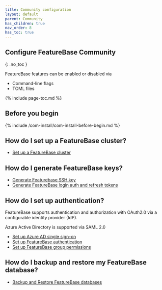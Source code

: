 ```yaml
---
title: Community configuration
layout: default
parent: Community
has_children: true
nav_order: 8
has_toc: true
---
```


## Configure FeatureBase Community
{: .no_toc }

FeatureBase features can be enabled or disabled via

* Command-line flags
* TOML files

{% include page-toc.md %}

## Before you begin

{% include /com-install/com-install-before-begin.md %}


## How do I set up a FeatureBase cluster?

* [Set up a FeatureBase cluster](/docs/community/com-config/old-resize-cluster)

## How do I generate FeatureBase keys?

* [Generate Featurebase SSH key](/docs/community/com-config-auth/com-config-auth-key)
* [Generate FeatureBase login auth and refresh tokens](/docs/community/com-config-auth/com-config-auth-token)

## How do I set up authentication?

FeatureBase supports authentication and authorization with OAuth2.0 via a configurable identity provider (IdP).

Azure Active Directory is supported via SAML 2.0

* [Set up Azure AD single sign-on](/docs/community/com-config-auth/com-config-azure-sso)
* [Set up FeatureBase authentication](/docs/community/com-config-auth/com-config-tls-auth)
* [Set up FeatureBase group permissions](/docs/community/com-config-auth/com-config-group-permissions)

## How do I backup and restore my FeatureBase database?

* [Backup and Restore FeatureBase databases](/docs/community/com-backup/com-backup-home)
